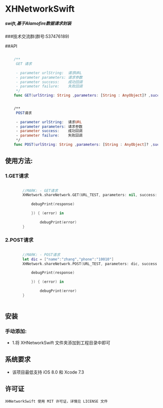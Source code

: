 # XHNetworkSwift
##### swift,基于Alamofire数据请求封装

###技术交流群(群号:537476189)

##API
```swift

    /**
     GET 请求
     
     - parameter urlString:  请求URL
     - parameter parameters: 请求参数
     - parameter success:    成功回调
     - parameter failure:    失败回调
     */
    func GET(urlString: String ,parameters: [String : AnyObject]? ,success: NetworkSuccess, failure: NetworkFailure)


    /**
     POST请求
     
     - parameter urlString:  请求URL
     - parameter parameters: 请求参数
     - parameter success:    成功回调
     - parameter failure:    失败回调
     */
    func POST(urlString: String ,parameters: [String : AnyObject]? ,success: NetworkSuccess, failure: NetworkFailure) 

```
## 使用方法:
### 1.GET请求
```swift

        //MARK: - GET请求
        XHNetwork.shareNetwork.GET(URL_TEST, parameters: nil, success: { (response) in
            
            debugPrint(response)
            
            }) { (error) in
            
                debugPrint(error)
        }

```
### 2.POST请求
```swift

        //MARK: - POST请求
        let dic = ["name":"zhang","phone":"10010"]
        XHNetwork.shareNetwork.POST(URL_TEST, parameters: dic, success: { (response) in
            
            debugPrint(response)
            
            }) { (error) in
            
                debugPrint(error)
        }
        
```
##  安装
### 手动添加:<br>
*   1.将 XHNetworkSwift 文件夹添加到工程目录中即可<br>

##  系统要求
*   该项目最低支持 iOS 8.0 和 Xcode 7.3

##  许可证
    XHNetworkSwift 使用 MIT 许可证，详情见 LICENSE 文件